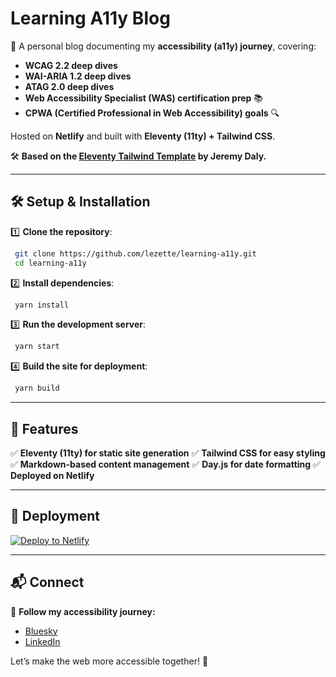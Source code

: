 # Learning A11y Blog

🚀 A personal blog documenting my **accessibility (a11y) journey**, covering:

- **WCAG 2.2 deep dives**
- **WAI-ARIA 1.2 deep dives**
- **ATAG 2.0 deep dives**
- **Web Accessibility Specialist (WAS) certification prep** 📚
- **CPWA (Certified Professional in Web Accessibility) goals** 🔍

Hosted on **Netlify** and built with **Eleventy (11ty) + Tailwind CSS**.

🛠 **Based on the [Eleventy Tailwind Template](https://github.com/jeremydaly/eleventy-tailwind-template) by Jeremy Daly.**

---

## 🛠 Setup & Installation

1️⃣ **Clone the repository**:

```sh
 git clone https://github.com/lezette/learning-a11y.git
 cd learning-a11y
```

2️⃣ **Install dependencies**:

```sh
 yarn install
```

3️⃣ **Run the development server**:

```sh
 yarn start
```

4️⃣ **Build the site for deployment**:

```sh
 yarn build
```

---

## 📌 Features

✅ **Eleventy (11ty) for static site generation**
✅ **Tailwind CSS for easy styling**
✅ **Markdown-based content management**
✅ **Day.js for date formatting**
✅ **Deployed on Netlify**

---

## 🚀 Deployment

[![Deploy to Netlify](https://www.netlify.com/img/deploy/button.svg)](https://app.netlify.com/start/deploy?repository=https://github.com/lezette/learning-a11y)

---

## 📬 Connect

💬 **Follow my accessibility journey:**

- [Bluesky](https://bsky.app/profile/ilizette.bsky.social)
- [LinkedIn](https://www.linkedin.com/in/elizabeth-meshioye/)

Let’s make the web more accessible together! 🚀
